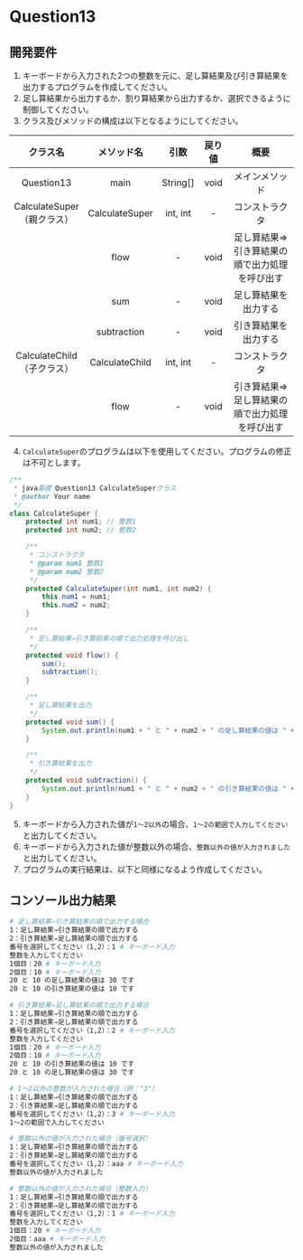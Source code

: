 # Question13

## 開発要件
1. キーボードから入力された2つの整数を元に、足し算結果及び引き算結果を出力するプログラムを作成してください。
2. 足し算結果から出力するか、割り算結果から出力するか、選択できるように制御してください。
3. クラス及びメソッドの構成は以下となるようにしてください。

|クラス名|メソッド名|引数|戻り値|概要|
|:---:|:---:|:---:|:---:|:---:|
|Question13|main|String[]|void|メインメソッド|
|CalculateSuper<br>（親クラス）|CalculateSuper|int, int|-|コンストラクタ|
||flow|-|void|足し算結果⇒引き算結果の順で出力処理を呼び出す|
||sum|-|void|足し算結果を出力する|
||subtraction|-|void|引き算結果を出力する|
|CalculateChild<br>（子クラス）|CalculateChild|int, int|-|コンストラクタ|
||flow|-|void|引き算結果⇒足し算結果の順で出力処理を呼び出す|
4. ```CalculateSuper```のプログラムは以下を使用してください。プログラムの修正は不可とします。
```java
/**
 * java基礎 Question13 CalculateSuperクラス
 * @author Your name
 */
class CalculateSuper {
	protected int num1; // 整数1
	protected int num2; // 整数2

	/**
	 * コンストラクタ
	 * @param num1 整数1
	 * @param num2 整数2
	 */
	protected CalculateSuper(int num1, int num2) {
		this.num1 = num1;
		this.num2 = num2;
	}

	/**
	 * 足し算結果⇒引き算結果の順で出力処理を呼び出し
	 */
	protected void flow() {
		sum();
		subtraction();
	}

	/**
	 * 足し算結果を出力
	 */
	protected void sum() {
		System.out.println(num1 + " と " + num2 + " の足し算結果の値は " + (num1 + num2) + " です");
	}

	/**
	 * 引き算結果を出力
	 */
	protected void subtraction() {
		System.out.println(num1 + " と " + num2 + " の引き算結果の値は " + (num1 - num2) + " です");
	}
}
```
5. キーボードから入力された値が```1～2以外```の場合、```1～2の範囲で入力してください```と出力してください。
6. キーボードから入力された値が整数以外の場合、```整数以外の値が入力されました```と出力してください。
7. プログラムの実行結果は、以下と同様になるよう作成してください。

## コンソール出力結果
```bash
# 足し算結果⇒引き算結果の順で出力する場合
1：足し算結果⇒引き算結果の順で出力する
2：引き算結果⇒足し算結果の順で出力する
番号を選択してください（1,2）：1 # キーボード入力
整数を入力してください
1個目：20 # キーボード入力
2個目：10 # キーボード入力
20 と 10 の足し算結果の値は 30 です
20 と 10 の引き算結果の値は 10 です

# 引き算結果⇒足し算結果の順で出力する場合
1：足し算結果⇒引き算結果の順で出力する
2：引き算結果⇒足し算結果の順で出力する
番号を選択してください（1,2）：2 # キーボード入力
整数を入力してください
1個目：20 # キーボード入力
2個目：10 # キーボード入力
20 と 10 の引き算結果の値は 10 です
20 と 10 の足し算結果の値は 30 です

# 1～2以外の整数が入力された場合（例："3"）
1：足し算結果⇒引き算結果の順で出力する
2：引き算結果⇒足し算結果の順で出力する
番号を選択してください（1,2）：3 # キーボード入力
1～2の範囲で入力してください

# 整数以外の値が入力された場合（番号選択）
1：足し算結果⇒引き算結果の順で出力する
2：引き算結果⇒足し算結果の順で出力する
番号を選択してください（1,2）：aaa # キーボード入力
整数以外の値が入力されました

# 整数以外の値が入力された場合（整数入力）
1：足し算結果⇒引き算結果の順で出力する
2：引き算結果⇒足し算結果の順で出力する
番号を選択してください（1,2）：1 # キーボード入力
整数を入力してください
1個目：20 # キーボード入力
2個目：aaa # キーボード入力
整数以外の値が入力されました
```
